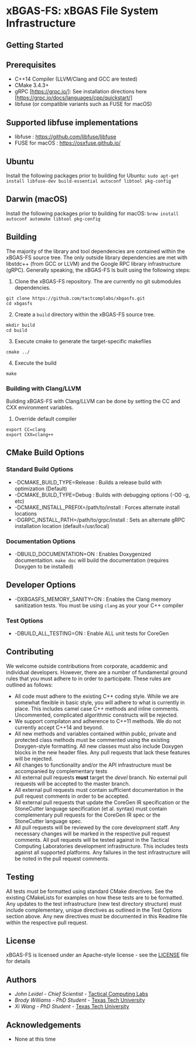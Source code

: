 # xBGAS-FS: xBGAS File System Infrastructure

## Getting Started

## Prerequisites
* C++14 Compiler (LLVM/Clang and GCC are tested)
* CMake 3.4.3+
* gRPC [https://grpc.io/]: See installation directions here [https://grpc.io/docs/languages/cpp/quickstart/]
* libfuse (or compatible variants such as FUSE for macOS)

## Supported libfuse implementations
* libfuse : https://github.com/libfuse/libfuse
* FUSE for macOS : https://osxfuse.github.io/

## Ubuntu
Install the following packages prior to building for Ubuntu:
`sudo apt-get install libfuse-dev build-essential autoconf libtool pkg-config`

## Darwin (macOS)
Install the following packages prior to building for macOS:
`brew install autoconf automake libtool pkg-config`

## Building

The majority of the library and tool dependencies are contained 
within the xBGAS-FS source tree.  The only outside library 
dependencies are met with libstdc++ (from GCC or LLVM) and 
the Google RPC library infrastructure (gRPC).  Generally speaking, 
the xBGAS-FS Is built using the following steps: 

1. Clone the xBGAS-FS repository.  The are currently no git submodules dependencies.
```
git clone https://github.com/tactcomplabs/xbgasfs.git
cd xbgasfs
```
2. Create a ``build`` directory within the xBGAS-FS source tree.
```
mkdir build
cd build
```
3. Execute cmake to generate the target-specific makefiles
```
cmake ../
```
4. Execute the build
```
make
```

### Building with Clang/LLVM

Building xBGAS-FS with Clang/LLVM can be done by setting the CC and CXX environment variables.

1. Override default compiler
```
export CC=clang
export CXX=clang++
```

## CMake Build Options

### Standard Build Options
* -DCMAKE\_BUILD\_TYPE=Release : Builds a release build with optimization (Default)
* -DCMAKE\_BUILD\_TYPE=Debug : Builds with debugging options (-O0 -g, etc)
* -DCMAKE\_INSTALL\_PREFIX=/path/to/install : Forces alternate install locations
* -DGRPC\_INSTALL\_PATH=/path/to/grpc/install : Sets an alternate gRPC installation location (default=/usr/local)

### Documentation Options
* -DBUILD\_DOCUMENTATION=ON  : Enables Doxygenized documentaition.  ``make doc`` will build the documentation (requires Doxygen to be installed)

## Developer Options
* -DXBGASFS\_MEMORY\_SANITY=ON : Enables the Clang memory sanitization tests.  You must be using ``clang`` as your your C++ compiler


### Test Options
* -DBUILD\_ALL\_TESTING=ON : Enable ALL unit tests for CoreGen


## Contributing
We welcome outside contributions from corporate, acaddemic and individual developers.  However,
there are a number of fundamental ground rules that you must adhere to in order to participate.  These
rules are outlined as follows:

* All code must adhere to the existing C++ coding style.  While we are somewhat flexible in basic style, you will
adhere to what is currently in place.  This includes camel case C++ methods and inline comments.  Uncommented,
complicated algorithmic constructs will be rejected.
* We support compilaton and adherence to C++11 methods.  We do not currently accept C++14 and beyond.
* All new methods and variables contained within public, private and protected class methods must be commented
using the existing Doxygen-style formatting.  All new classes must also include Doxygen blocks in the new header
files.  Any pull requests that lack these features will be rejected.
* All changes to functionality and/or the API infrastructure must be accompanied by complementary tests
* All external pull requests **must** target the *devel* branch.  No external pull requests will be accepted
to the master branch.
* All external pull requests must contain sufficient documentation in the pull request comments in order to
be accepted.
* All external pull requests that update the CoreGen IR specification or the StoneCutter language specification
(et al. syntax) must contain complementary pull requests for the CoreGen IR spec or the
StoneCutter language spec.
* All pull requests will be reviewed by the core development staff.  Any necessary changes will be marked
in the respective pull request comments.  All pull requests will be tested against in the Tactical
Computing Laboratories development infrastructure.  This includes tests against all supported platforms.
Any failures in the test infrastructure will be noted in the pull request comments.

## Testing
All tests must be formatted using standard CMake directives.  See the existing CMakeLists for
examples on how these tests are to be formatted.  Any updates to the test infrastructure (new test
directory structure) must include complementary, unique directives as outlined in the Test Options
section above.  Any new directives must be documented in this Readme file within the respective pull
request.

## License
xBGAS-FS is licensed under an Apache-style license - see the [LICENSE](LICENSE) file for details

## Authors
* *John Leidel* - *Chief Scientist* - [Tactical Computing Labs](http://www.tactcomplabs.com)
* *Brody Williams* - *PhD Student* - [Texas Tech University](https://discl.cs.ttu.edu/doku.php)
* *Xi Wang* - *PhD Student* - [Texas Tech University](https://discl.cs.ttu.edu/doku.php)

## Acknowledgements
* None at this time
